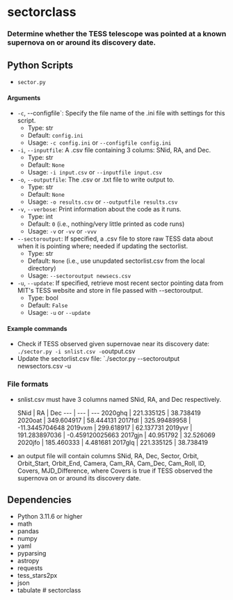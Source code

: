 # sectorclass

### Determine whether the TESS telescope was pointed at a known supernova on or around its discovery date. 

## Python Scripts
- `sector.py`

#### Arguments
- `-c`, --configfile`: Specify the file name of the .ini file with settings for this script.
    - Type: str
    - Default: `config.ini`
    - Usage: `-c config.ini` or `--configfile config.ini`
- `-i`, `--inputfile`: A .csv file containing 3 colums: SNid, RA, and Dec.
    - Type: str
    - Default: `None`
    - Usage: `-i input.csv` or `--inputfile input.csv`
- `-o`, `--outputfile`: The .csv or .txt file to write output to. 
    - Type: str
    - Default: `None` 
    - Usage: `-o results.csv` or `--outputfile results.csv`
- `-v`, `--verbose`: Print information about the code as it runs.
    - Type: int
    - Default: `0` (i.e., nothing/very little printed as code runs)
    - Usage: `-v` or `-vv` or `-vvv`
- `--sectoroutput`: If specified, a .csv file to store raw TESS data about when it is pointing where; needed if updating the sectorlist.
    - Type: str
    - Default: `None` (i.e., use unupdated sectorlist.csv from the local directory)
    - Usage: `--sectoroutput newsecs.csv`
- `-u`, `--update`: If specified, retrieve most recent sector pointing data from MIT's TESS website and store in file passed with --sectoroutput.
    - Type: bool
    - Default: `False`
    - Usage: `-u` or `--update`

#### Example commands
- Check if TESS observed given supernovae near its discovery date: `./sector.py -i snlist.csv -o`output.csv
- Update the sectorlist.csv file: `./sector.py --sectoroutput newsectors.csv -u

###  File formats 
- snlist.csv must have 3 columns named SNid, RA, and Dec respectively.

  SNid | RA  |  Dec
--- | --- |  ---
2020ghq | 221.335125 | 38.738419
2020oat | 349.604917 | 58.444131
2017fdl | 325.99489958 | -11.3445704648
2019vxm | 299.618917 | 62.137731
2019yvr | 191.283897036 | -0.459120025663
2017gjn | 40.951792 | 32.526069
2020jfo | 185.460333 | 4.481681
2017glq | 221.335125 | 38.738419

- an output file will contain columns SNid, RA, Dec, Sector, Orbit, Orbit_Start, Orbit_End, Camera, Cam_RA, Cam_Dec, Cam_Roll, ID, Covers, MJD_Difference, where Covers is true if TESS observed the supernova on or around its discovery date.

## Dependencies
- Python 3.11.6 or higher
- math
- pandas
- numpy
- yaml
- pyparsing
- astropy
- requests
- tess_stars2px
- json
- tabulate # sectorclass
